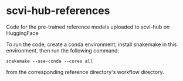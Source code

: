 # scvi-hub-references

Code for the pre-trained reference models uploaded to scvi-hub on HuggingFace

To run the code, create a conda environment, install snakemake in this environment, then run the following command:

```
snakemake --use-conda --cores all
```

from the corresponding reference directory's workflow directory.
